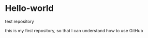 # Hello-world

test repository

this is my first repository, so that I can understand how to use GitHub
